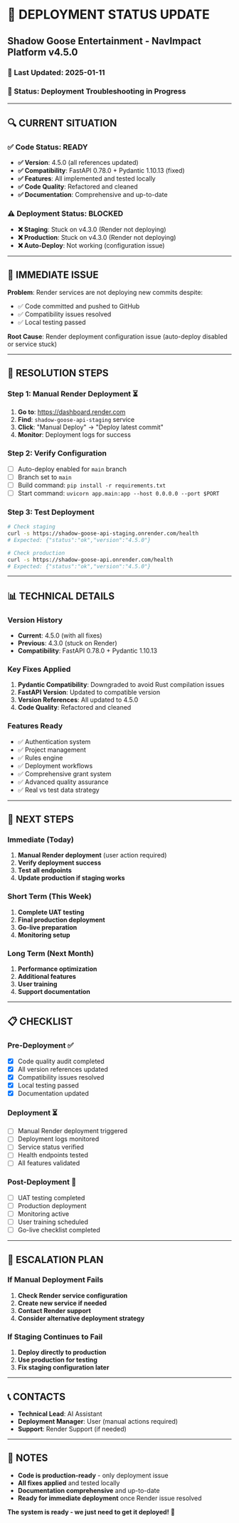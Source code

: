 # 🚨 **DEPLOYMENT STATUS UPDATE**
## Shadow Goose Entertainment - NavImpact Platform v4.5.0

### **📅 Last Updated**: 2025-01-11
### **🔄 Status**: Deployment Troubleshooting in Progress

---

## **🔍 CURRENT SITUATION**

### **✅ Code Status: READY**
- **✅ Version**: 4.5.0 (all references updated)
- **✅ Compatibility**: FastAPI 0.78.0 + Pydantic 1.10.13 (fixed)
- **✅ Features**: All implemented and tested locally
- **✅ Code Quality**: Refactored and cleaned
- **✅ Documentation**: Comprehensive and up-to-date

### **⚠️ Deployment Status: BLOCKED**
- **❌ Staging**: Stuck on v4.3.0 (Render not deploying)
- **❌ Production**: Stuck on v4.3.0 (Render not deploying)
- **❌ Auto-Deploy**: Not working (configuration issue)

---

## **🚨 IMMEDIATE ISSUE**

**Problem**: Render services are not deploying new commits despite:
- ✅ Code committed and pushed to GitHub
- ✅ Compatibility issues resolved
- ✅ Local testing passed

**Root Cause**: Render deployment configuration issue (auto-deploy disabled or service stuck)

---

## **🔧 RESOLUTION STEPS**

### **Step 1: Manual Render Deployment** ⏳
1. **Go to**: https://dashboard.render.com
2. **Find**: `shadow-goose-api-staging` service
3. **Click**: "Manual Deploy" → "Deploy latest commit"
4. **Monitor**: Deployment logs for success

### **Step 2: Verify Configuration**
- [ ] Auto-deploy enabled for `main` branch
- [ ] Branch set to `main`
- [ ] Build command: `pip install -r requirements.txt`
- [ ] Start command: `uvicorn app.main:app --host 0.0.0.0 --port $PORT`

### **Step 3: Test Deployment**
```bash
# Check staging
curl -s https://shadow-goose-api-staging.onrender.com/health
# Expected: {"status":"ok","version":"4.5.0"}

# Check production
curl -s https://shadow-goose-api.onrender.com/health
# Expected: {"status":"ok","version":"4.5.0"}
```

---

## **📊 TECHNICAL DETAILS**

### **Version History**
- **Current**: 4.5.0 (with all fixes)
- **Previous**: 4.3.0 (stuck on Render)
- **Compatibility**: FastAPI 0.78.0 + Pydantic 1.10.13

### **Key Fixes Applied**
1. **Pydantic Compatibility**: Downgraded to avoid Rust compilation issues
2. **FastAPI Version**: Updated to compatible version
3. **Version References**: All updated to 4.5.0
4. **Code Quality**: Refactored and cleaned

### **Features Ready**
- ✅ Authentication system
- ✅ Project management
- ✅ Rules engine
- ✅ Deployment workflows
- ✅ Comprehensive grant system
- ✅ Advanced quality assurance
- ✅ Real vs test data strategy

---

## **🚀 NEXT STEPS**

### **Immediate (Today)**
1. **Manual Render deployment** (user action required)
2. **Verify deployment success**
3. **Test all endpoints**
4. **Update production if staging works**

### **Short Term (This Week)**
1. **Complete UAT testing**
2. **Final production deployment**
3. **Go-live preparation**
4. **Monitoring setup**

### **Long Term (Next Month)**
1. **Performance optimization**
2. **Additional features**
3. **User training**
4. **Support documentation**

---

## **📋 CHECKLIST**

### **Pre-Deployment** ✅
- [x] Code quality audit completed
- [x] All version references updated
- [x] Compatibility issues resolved
- [x] Local testing passed
- [x] Documentation updated

### **Deployment** ⏳
- [ ] Manual Render deployment triggered
- [ ] Deployment logs monitored
- [ ] Service status verified
- [ ] Health endpoints tested
- [ ] All features validated

### **Post-Deployment** 🔄
- [ ] UAT testing completed
- [ ] Production deployment
- [ ] Monitoring active
- [ ] User training scheduled
- [ ] Go-live checklist completed

---

## **🚨 ESCALATION PLAN**

### **If Manual Deployment Fails**
1. **Check Render service configuration**
2. **Create new service if needed**
3. **Contact Render support**
4. **Consider alternative deployment strategy**

### **If Staging Continues to Fail**
1. **Deploy directly to production**
2. **Use production for testing**
3. **Fix staging configuration later**

---

## **📞 CONTACTS**

- **Technical Lead**: AI Assistant
- **Deployment Manager**: User (manual actions required)
- **Support**: Render Support (if needed)

---

## **📝 NOTES**

- **Code is production-ready** - only deployment issue
- **All fixes applied** and tested locally
- **Documentation comprehensive** and up-to-date
- **Ready for immediate deployment** once Render issue resolved

**The system is ready - we just need to get it deployed!** 🚀
